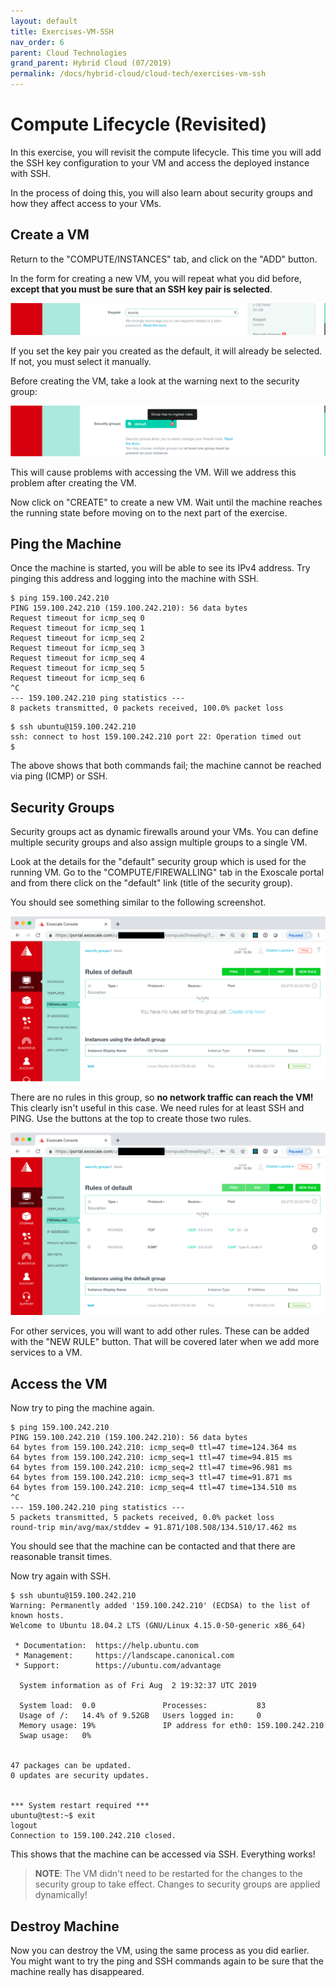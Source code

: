 ```yaml
---
layout: default
title: Exercises-VM-SSH
nav_order: 6
parent: Cloud Technologies
grand_parent: Hybrid Cloud (07/2019)
permalink: /docs/hybrid-cloud/cloud-tech/exercises-vm-ssh
---
```


# Compute Lifecycle (Revisited)

In this exercise, you will revisit the compute lifecycle. This time
you will add the SSH key configuration to your VM and access the
deployed instance with SSH.

In the process of doing this, you will also learn about security
groups and how they affect access to your VMs.

## Create a VM

Return to the "COMPUTE/INSTANCES" tab, and click on the "ADD" button.

In the form for creating a new VM, you will repeat what you did
before, **except that you must be sure that an SSH key pair is
selected**.

![Select SSH Key Pair](assets/exoscale-select-ssh-key-pair.png)

If you set the key pair you created as the default, it will already be
selected. If not, you must select it manually.

Before creating the VM, take a look at the warning next to the
security group: 

![Security Group Warning](assets/exoscale-security-group-warning.png)

This will cause problems with accessing the VM. Will we address this
problem after creating the VM.

Now click on "CREATE" to create a new VM. Wait until the machine
reaches the running state before moving on to the next part of the
exercise.

## Ping the Machine

Once the machine is started, you will be able to see its IPv4
address.  Try pinging this address and logging into the machine with
SSH.

```
$ ping 159.100.242.210 
PING 159.100.242.210 (159.100.242.210): 56 data bytes
Request timeout for icmp_seq 0
Request timeout for icmp_seq 1
Request timeout for icmp_seq 2
Request timeout for icmp_seq 3
Request timeout for icmp_seq 4
Request timeout for icmp_seq 5
Request timeout for icmp_seq 6
^C
--- 159.100.242.210 ping statistics ---
8 packets transmitted, 0 packets received, 100.0% packet loss
```

```
$ ssh ubuntu@159.100.242.210 
ssh: connect to host 159.100.242.210 port 22: Operation timed out
$
```

The above shows that both commands fail; the machine cannot be reached
via ping (ICMP) or SSH. 

## Security Groups

Security groups act as dynamic firewalls around your VMs. You can
define multiple security groups and also assign multiple groups to a
single VM.

Look at the details for the "default" security group which is used for
the running VM. Go to the "COMPUTE/FIREWALLING" tab in the Exoscale
portal and from there click on the "default" link (title of the
security group).

You should see something similar to the following screenshot.

![Empty Security Group](assets/exoscale-empty-security-group.png)

There are no rules in this group, so **no network traffic can reach the
VM!** This clearly isn't useful in this case.  We need rules for at
least SSH and PING.  Use the buttons at the top to create those two
rules.

![Minimal Security Group](assets/exoscale-minimal-security-group.png)

For other services, you will want to add other rules.  These can be
added with the "NEW RULE" button. That will be covered later when we
add more services to a VM.

## Access the VM

Now try to ping the machine again.

```
$ ping 159.100.242.210 
PING 159.100.242.210 (159.100.242.210): 56 data bytes
64 bytes from 159.100.242.210: icmp_seq=0 ttl=47 time=124.364 ms
64 bytes from 159.100.242.210: icmp_seq=1 ttl=47 time=94.815 ms
64 bytes from 159.100.242.210: icmp_seq=2 ttl=47 time=96.981 ms
64 bytes from 159.100.242.210: icmp_seq=3 ttl=47 time=91.871 ms
64 bytes from 159.100.242.210: icmp_seq=4 ttl=47 time=134.510 ms
^C
--- 159.100.242.210 ping statistics ---
5 packets transmitted, 5 packets received, 0.0% packet loss
round-trip min/avg/max/stddev = 91.871/108.508/134.510/17.462 ms
```

You should see that the machine can be contacted and that there are
reasonable transit times.

Now try again with SSH.

```
$ ssh ubuntu@159.100.242.210 
Warning: Permanently added '159.100.242.210' (ECDSA) to the list of known hosts.
Welcome to Ubuntu 18.04.2 LTS (GNU/Linux 4.15.0-50-generic x86_64)

 * Documentation:  https://help.ubuntu.com
 * Management:     https://landscape.canonical.com
 * Support:        https://ubuntu.com/advantage

  System information as of Fri Aug  2 19:32:37 UTC 2019

  System load:  0.0               Processes:           83
  Usage of /:   14.4% of 9.52GB   Users logged in:     0
  Memory usage: 19%               IP address for eth0: 159.100.242.210
  Swap usage:   0%


47 packages can be updated.
0 updates are security updates.


*** System restart required ***
ubuntu@test:~$ exit
logout
Connection to 159.100.242.210 closed.
```

This shows that the machine can be accessed via SSH. Everything works!

> **NOTE**: The VM didn't need to be restarted for the changes to the
> security group to take effect. Changes to security groups are
> applied dynamically!

## Destroy Machine

Now you can destroy the VM, using the same process as you did
earlier. You might want to try the ping and SSH commands again to be
sure that the machine really has disappeared.
